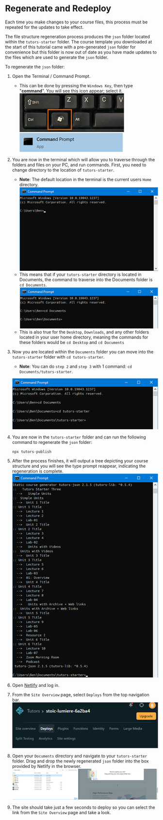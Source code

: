 # Regenerate and Redeploy

Each time you make changes to your course files, this process must be repeated for the updates to take effect.

The file structure regeneration process produces the `json` folder located within the `tutors-starter` folder. The course template you downloaded at the start of this tutorial came with a  pre-generated `json` folder for convenience but this folder is now out of date as you have made updates to the files which are used to generate the `json` folder.

To regenerate the `json` folder:

1. Open the Terminal / Command Prompt.
    - This can be done by pressing the `Windows Key`, then type "**command**". You will see this icon appear; select it.
    ![The Windows Key](img/windows-keyboard.jpg)
    ![terminal Icon](img/cmdic.png)

2. You are now in the terminal which will allow you to traverse through the folders and files on your PC, and run commands. First, you need to change directory to the location of `tutors-starter`.
    - **Note**: The default location in the terminal is the current users `Home` directory. 
    ![Terminal](img/cmd.png)
    - This means that if your `tutors-starter` directory is located in Documents, the command to traverse into the Documents folder is `cd Documents`.
    ![Changed Directory](img/cmd2.png)
    - This is also true for the `Desktop`, `Downloads`, and any other folders located in your user home directory, meaning the commands for these folders would be `cd Desktop` and `cd Documents`

3. Now you are located within the `Documents` folder you can move into the `tutors-starter` folder with `cd tutors-starter`.
    - **Note**: You can do `step 2` and `step 3` with 1 command: `cd Documents/tutors-starter`.

    ![Changed to Tutors Directory](img/cmd3.png)

4. You are now in the `tutors-starter` folder and can run the following command to regenerate the `json` folder:
    ~~~
    npx tutors-publish
    ~~~

5. After the process finishes, it will output a tree depicting your course structure and you will see the type prompt reappear, indicating the regeneration is complete.
    ![Output](img/cmd4.png)
    
6. Open [Netlify](https://netlify.com) and log in.

7. From the `Site Overview` page, select `Deploys` from the top navigation bar.
    ![Deploys](img/nav.png)

8. Open your `Documents` directory and navigate to your `tutors-starter` folder. Drag and drop the newly regenerated `json` folder into the box provided by Netlify in the browser.
    ![Drag](img/dnd.png)

9. The site should take just a few seconds to deploy so you can select the link from the `Site Overview` page and take a look.
